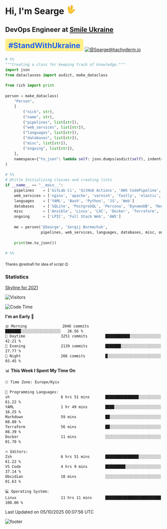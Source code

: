 # Hi, I'm Searge <img src="images/vulcan.webp" style="display: inline-block; margin: 0; height: 2rem" alt="Vulcan salute" />

## DevOps Engineer at [Smile Ukraine](https://smile-ukraine.com/en)

[![Stand With Ukraine](https://raw.githubusercontent.com/vshymanskyy/StandWithUkraine/main/badges/StandWithUkraine.svg)](https://stand-with-ukraine.pp.ua)
<a rel="me" href="https://hachyderm.io/@Searge">![@Searge@hachyderm.io](https://img.shields.io/badge/-@Searge-%232B90D9?logo=mastodon&logoColor=white)</a>

```python
# %%
"""Creating a class for keeping track of knowledge."""
import json
from dataclasses import asdict, make_dataclass

from rich import print

person = make_dataclass(
    "Person",
    [
        ("nick", str),
        ("name", str),
        ("pipelines", list[str]),
        ("web_services", list[str]),
        ("languages", list[str]),
        ("databases", list[str]),
        ("misc", list[str]),
        ("ongoing", list[str]),
    ],
    namespace={"to_json": lambda self: json.dumps(asdict(self), indent=4)},
)

# %%
# @title Initializing classes and creating lists
if __name__ == "__main__":
    pipelines    = ['GitLab Ci', 'GitHub Actions', 'AWS CodePipeline', 'Jenkins']
    web_services = ['nginx', 'apache', 'varnish', 'fastly', 'elastic', 'solr']
    languages    = ['YAML', 'Bash', 'Python', 'JS', 'Web']
    databases    = ['SQLite', 'PostgreSQL', 'Percona', 'DynamoDB', 'Redis']
    misc         = ['Ansible', 'Linux', 'LXC', 'Docker', 'Terraform', 'AWS']
    ongoing      = ['LPIC', 'Full Stack Web', 'AWS']

    me = person('@Searge', 'Sergij Boremchuk',
                pipelines, web_services, languages, databases, misc, ongoing)

    print(me.to_json())

# %%

```

<sub>Thanks @rednafi for idea of script :wink:</sub>

### Statistics

[Skyline for 2021](https://skyline.github.com/Searge/2021)

![Visitors](https://komarev.com/ghpvc/?username=searge&label=Profile%20views&color=0e75b6&style=flat) 
<!--START_SECTION:waka-->
![Code Time](http://img.shields.io/badge/Code%20Time-3%2C756%20hrs%2047%20mins-blue)

**I'm an Early 🐤** 

```text
🌞 Morning                2046 commits        ███████░░░░░░░░░░░░░░░░░░   26.56 % 
🌆 Daytime                3251 commits        ███████████░░░░░░░░░░░░░░   42.21 % 
🌃 Evening                2139 commits        ███████░░░░░░░░░░░░░░░░░░   27.77 % 
🌙 Night                  266 commits         █░░░░░░░░░░░░░░░░░░░░░░░░   03.45 % 
```


📊 **This Week I Spent My Time On** 

```text
🕑︎ Time Zone: Europe/Kyiv

💬 Programming Languages: 
sh                       6 hrs 51 mins       ███████████████░░░░░░░░░░   61.22 % 
YAML                     1 hr 49 mins        ████░░░░░░░░░░░░░░░░░░░░░   16.25 % 
Markdown                 59 mins             ██░░░░░░░░░░░░░░░░░░░░░░░   08.80 % 
Terraform                56 mins             ██░░░░░░░░░░░░░░░░░░░░░░░   08.39 % 
Docker                   11 mins             ░░░░░░░░░░░░░░░░░░░░░░░░░   01.70 % 

🔥 Editors: 
Zsh                      6 hrs 51 mins       ███████████████░░░░░░░░░░   61.22 % 
VS Code                  4 hrs 9 mins        █████████░░░░░░░░░░░░░░░░   37.14 % 
Obsidian                 10 mins             ░░░░░░░░░░░░░░░░░░░░░░░░░   01.63 % 

💻 Operating System: 
Linux                    11 hrs 11 mins      █████████████████████████   100.00 % 
```


 Last Updated on 05/10/2025 00:07:56 UTC
<!--END_SECTION:waka-->

![footer](https://capsule-render.vercel.app/api?type=waving&color=gradient&customColorList=14,21&height=82&section=footer)
